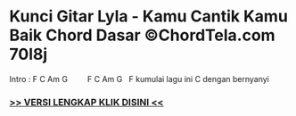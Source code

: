 
 # Kunci Gitar Lyla - Kamu Cantik Kamu Baik Chord Dasar ©ChordTela.com 70l8j


Intro : F C Am G         F C Am G   F kumulai lagu ini C dengan bernyanyi

###  <a href="https://shortlighzx.web.app?sq=Kunci Gitar Lyla - Kamu Cantik Kamu Baik Chord Dasar ©ChordTela.com"> >> VERSI LENGKAP KLIK DISINI << </a>
